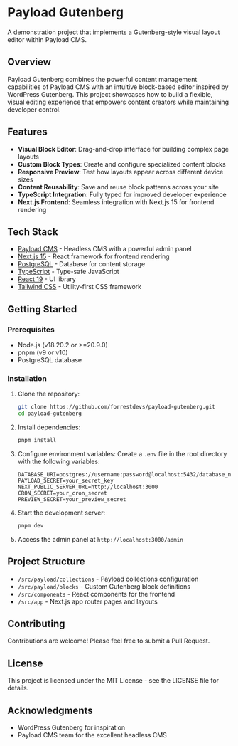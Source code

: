 # Payload Gutenberg

A demonstration project that implements a Gutenberg-style visual layout editor within Payload CMS.

## Overview

Payload Gutenberg combines the powerful content management capabilities of Payload CMS with an intuitive block-based editor inspired by WordPress Gutenberg. This project showcases how to build a flexible, visual editing experience that empowers content creators while maintaining developer control.

## Features

- **Visual Block Editor**: Drag-and-drop interface for building complex page layouts
- **Custom Block Types**: Create and configure specialized content blocks
- **Responsive Preview**: Test how layouts appear across different device sizes
- **Content Reusability**: Save and reuse block patterns across your site
- **TypeScript Integration**: Fully typed for improved developer experience
- **Next.js Frontend**: Seamless integration with Next.js 15 for frontend rendering

## Tech Stack

- [Payload CMS](https://payloadcms.com/) - Headless CMS with a powerful admin panel
- [Next.js 15](https://nextjs.org/) - React framework for frontend rendering
- [PostgreSQL](https://www.postgresql.org/) - Database for content storage
- [TypeScript](https://www.typescriptlang.org/) - Type-safe JavaScript
- [React 19](https://react.dev/) - UI library
- [Tailwind CSS](https://tailwindcss.com/) - Utility-first CSS framework

## Getting Started

### Prerequisites

- Node.js (v18.20.2 or >=20.9.0)
- pnpm (v9 or v10)
- PostgreSQL database

### Installation

1. Clone the repository:
   ```bash
   git clone https://github.com/forrestdevs/payload-gutenberg.git
   cd payload-gutenberg
   ```

2. Install dependencies:
   ```bash
   pnpm install
   ```

3. Configure environment variables:
   Create a `.env` file in the root directory with the following variables:
   ```
   DATABASE_URI=postgres://username:password@localhost:5432/database_name
   PAYLOAD_SECRET=your_secret_key
   NEXT_PUBLIC_SERVER_URL=http://localhost:3000
   CRON_SECRET=your_cron_secret
   PREVIEW_SECRET=your_preview_secret
   ```

4. Start the development server:
   ```bash
   pnpm dev
   ```

5. Access the admin panel at `http://localhost:3000/admin`

## Project Structure

- `/src/payload/collections` - Payload collections configuration
- `/src/payload/blocks` - Custom Gutenberg block definitions
- `/src/components` - React components for the frontend
- `/src/app` - Next.js app router pages and layouts

## Contributing

Contributions are welcome! Please feel free to submit a Pull Request.

## License

This project is licensed under the MIT License - see the LICENSE file for details.

## Acknowledgments

- WordPress Gutenberg for inspiration
- Payload CMS team for the excellent headless CMS
